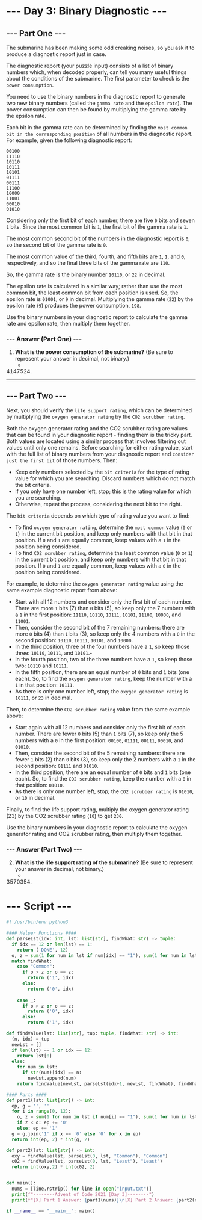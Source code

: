 # --- Day 3: Binary Diagnostic ---
## --- Part One ---
The submarine has been making some odd creaking noises, so you ask it to produce a diagnostic report just in case.

The diagnostic report (your puzzle input) consists of a list of binary numbers which, when decoded properly, can tell you many useful things about the conditions of the submarine. The first parameter to check is the `power consumption`.

You need to use the binary numbers in the diagnostic report to generate two new binary numbers (called the `gamma rate` and the `epsilon rate`). The power consumption can then be found by multiplying the gamma rate by the epsilon rate.

Each bit in the gamma rate can be determined by finding the `most common bit in the corresponding position` of all numbers in the diagnostic report. For example, given the following diagnostic report:

```
00100
11110
10110
10111
10101
01111
00111
11100
10000
11001
00010
01010
```

Considering only the first bit of each number, there are five `0` bits and seven `1` bits. Since the most common bit is `1`, the first bit of the gamma rate is `1`.

The most common second bit of the numbers in the diagnostic report is `0`, so the second bit of the gamma rate is `0`.

The most common value of the third, fourth, and fifth bits are `1`, `1`, and `0`, respectively, and so the final three bits of the gamma rate are `110`.

So, the gamma rate is the binary number `10110`, or `22` in decimal.

The epsilon rate is calculated in a similar way; rather than use the most common bit, the least common bit from each position is used. So, the epsilon rate is `01001`, or `9` in decimal. Multiplying the gamma rate (`22`) by the epsilon rate (`9`) produces the power consumption, `198`.

Use the binary numbers in your diagnostic report to calculate the gamma rate and epsilon rate, then multiply them together.

### --- Answer (Part One) ---
1. **What is the power consumption of the submarine?** (Be sure to represent your answer in decimal, not binary.)
    - 4147524.

---

## --- Part Two ---
Next, you should verify the `life support rating`, which can be determined by multiplying the `oxygen generator rating` by the `CO2 scrubber rating`.

Both the oxygen generator rating and the CO2 scrubber rating are values that can be found in your diagnostic report - finding them is the tricky part. Both values are located using a similar process that involves filtering out values until only one remains. Before searching for either rating value, start with the full list of binary numbers from your diagnostic report and `consider just the first bit` of those numbers. Then:

- Keep only numbers selected by the `bit criteria` for the type of rating value for which you are searching. Discard numbers which do not match the bit criteria.
- If you only have one number left, stop; this is the rating value for which you are searching.
- Otherwise, repeat the process, considering the next bit to the right.

The `bit criteria` depends on which type of rating value you want to find:

- To find `oxygen generator rating`, determine the `most common` value (`0` or `1`) in the current bit position, and keep only numbers with that bit in that position. If `0` and `1` are equally common, keep values with a `1` in the position being considered.
- To find `CO2 scrubber rating`, determine the least common value (`0` or `1`) in the current bit position, and keep only numbers with that bit in that position. If `0` and `1` are equally common, keep values with a `0` in the position being considered.
  
For example, to determine the `oxygen generator rating` value using the same example diagnostic report from above:

- Start with all 12 numbers and consider only the first bit of each number. There are more `1` bits (7) than `0` bits (5), so keep only the 7 numbers with a `1` in the first position: `11110`, `10110`, `10111`, `10101`, `11100`, `10000`, and `11001`.
- Then, consider the second bit of the 7 remaining numbers: there are more `0` bits (4) than `1` bits (3), so keep only the 4 numbers with a `0` in the second position: `10110`, `10111`, `10101`, and `10000`.
- In the third position, three of the four numbers have a `1`, so keep those three: `10110`, `10111`, and `10101`.-
- In the fourth position, two of the three numbers have a `1`, so keep those two: `10110` and `10111`.
- In the fifth position, there are an equal number of `0` bits and `1` bits (one each). So, to find the `oxygen generator rating`, keep the number with a `1` in that position: `10111`.
- As there is only one number left, stop; the `oxygen generator rating` is `10111`, or `23` in decimal.

Then, to determine the `CO2 scrubber rating` value from the same example above:

- Start again with all 12 numbers and consider only the first bit of each number. There are fewer `0` bits (5) than `1` bits (7), so keep only the 5 numbers with a `0` in the first position: `00100`, `01111`, `00111`, `00010`, and `01010`.
- Then, consider the second bit of the 5 remaining numbers: there are fewer `1` bits (2) than `0` bits (3), so keep only the 2 numbers with a `1` in the second position: `01111` and `01010`.
- In the third position, there are an equal number of `0` bits and `1` bits (one each). So, to find the `CO2 scrubber rating`, keep the number with a `0` in that position: `01010`.
- As there is only one number left, stop; the `CO2 scrubber rating` is `01010`, or `10` in decimal.

Finally, to find the life support rating, multiply the oxygen generator rating (23) by the CO2 scrubber rating (`10`) to get `230`.

Use the binary numbers in your diagnostic report to calculate the oxygen generator rating and CO2 scrubber rating, then multiply them together. 

### --- Answer (Part Two) ---
2. **What is the life support rating of the submarine?** (Be sure to represent your answer in decimal, not binary.)
    - 3570354.

# --- Script ---
```py
#! /usr/bin/env python3

#### Helper Functions ####
def parseLst(idx: int, lst: list[str], findWhat: str) -> tuple:
  if idx == 12 or len(lst) == 1: 
    return ('DONE', 12)
  o, z = sum(1 for num in lst if num[idx] == "1"), sum(1 for num in lst if num[idx] == "0")
  match findWhat:
    case "Common":
      if o > z or o == z:
        return ('1', idx)
      else:
        return ('0', idx)
    
    case _:
      if o > z or o == z:
        return ('0', idx)
      else:
        return ('1', idx)

def findValue(lst: list[str], tup: tuple, findWhat: str) -> int:
  (n, idx) = tup
  newLst = []
  if len(lst) == 1 or idx == 12:
    return lst[0]
  else:
    for num in lst:
      if str(num)[idx] == n:
        newLst.append(num)
    return findValue(newLst, parseLst(idx+1, newLst, findWhat), findWhat)

#### Parts ####
def part1(lst: list[str]) -> int:
  ep, g = '', ''
  for i in range(0, 12):
    o, z = sum(1 for num in lst if num[i] == "1"), sum(1 for num in lst if num[i] == "0")
    if z < o: ep += '0' 
    else: ep += '1'
  g = g.join('1' if x == '0' else '0' for x in ep)
  return int(ep, 2) * int(g, 2)

def part2(lst: list[str]) -> int:
  oxy = findValue(lst, parseLst(0, lst, "Common"), "Common")
  c02 = findValue(lst, parseLst(0, lst, "Least"), "Least")
  return int(oxy,2) * int(c02, 2)


def main():
  nums = [line.rstrip() for line in open("input.txt")]
  print(f"--------Advent of Code 2021 [Day 3]--------")
  print(f"[X] Part 1 Answer: {part1(nums)}\n[X] Part 2 Answer: {part2(nums)}\n")

if __name__ == "__main__": main()
```
